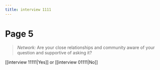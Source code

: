 ```yaml
---
title: interview 1111
---
```

# Page 5
> *Network:* Are your close relationships and community aware of your question and supportive of asking it?

[[interview 11111|Yes]] or [[interview 01111|No]] 